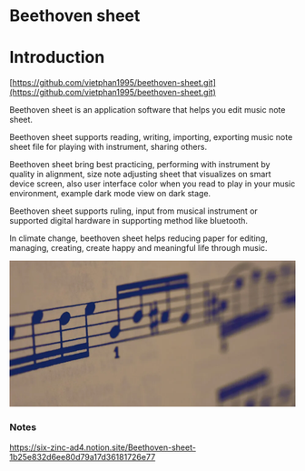 # Beethoven sheet

# Introduction

[https://github.com/vietphan1995/beethoven-sheet.git](https://github.com/vietphan1995/beethoven-sheet.git)

Beethoven sheet is an application software that helps you edit music note sheet.

Beethoven sheet supports reading, writing, importing, exporting music note sheet file for playing with instrument, sharing others.

Beethoven sheet bring best practicing, performing with instrument by quality in alignment, size note adjusting sheet that visualizes on smart device screen, also user interface color when you read to play in your music environment, example dark mode view on dark stage.

Beethoven sheet supports ruling, input from musical instrument or supported digital hardware in supporting method like bluetooth.

In climate change, beethoven sheet helps reducing paper for editing, managing, creating, create happy and meaningful life through music.

![image.png](image.png)

### Notes
https://six-zinc-ad4.notion.site/Beethoven-sheet-1b25e832d6ee80d79a17d36181726e77